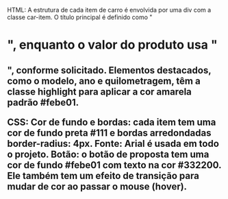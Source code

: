 HTML:
A estrutura de cada item de carro é envolvida por uma div com a classe car-item.
O título principal é definido como "<h1>", enquanto o valor do produto usa "<h2>", conforme solicitado.
Elementos destacados, como o modelo, ano e quilometragem, têm a classe highlight para aplicar a cor amarela padrão #febe01.

CSS:
Cor de fundo e bordas: cada item tem uma cor de fundo preta #111 e bordas arredondadas border-radius: 4px.
Fonte: Arial é usada em todo o projeto.
Botão: o botão de proposta tem uma cor de fundo #febe01 com texto na cor #332200. Ele também tem um efeito de transição para mudar de cor ao passar o mouse (hover).
